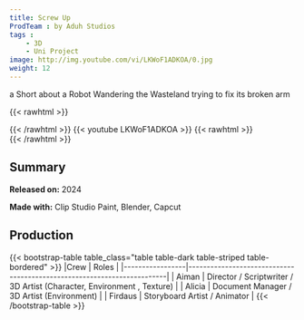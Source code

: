 ```yaml
---
title: Screw Up
ProdTeam : by Aduh Studios
tags : 
    - 3D
    - Uni Project
image: http://img.youtube.com/vi/LKWoF1ADKOA/0.jpg
weight: 12
---
```

a Short about a Robot Wandering the Wasteland trying to fix its broken arm
<!--more-->
{{< rawhtml >}}
<div class="py-2">
{{< /rawhtml >}}
{{< youtube LKWoF1ADKOA >}}
{{< rawhtml >}}
</div>
{{< /rawhtml >}}


## Summary

**Released on:**  2024

**Made with:** Clip Studio Paint, Blender, Capcut

## Production

{{< bootstrap-table table_class="table table-dark table-striped table-bordered" >}}
 |Crew            | Roles    |
|-----------------|------------------------------------------------------------------------|
| Aiman           | Director / Scriptwriter / 3D Artist (Character, Environment , Texture) |
| Alicia          | Document Manager / 3D Artist (Environment) |
| Firdaus         | Storyboard Artist / Animator |
{{< /bootstrap-table >}}